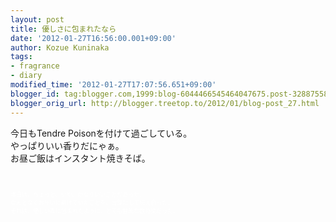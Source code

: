 ```yaml
---
layout: post
title: 優しさに包まれたなら
date: '2012-01-27T16:56:00.001+09:00'
author: Kozue Kuninaka
tags:
- fragrance
- diary
modified_time: '2012-01-27T17:07:56.651+09:00'
blogger_id: tag:blogger.com,1999:blog-6044466545464047675.post-3288755888916473985
blogger_orig_url: http://blogger.treetop.to/2012/01/blog-post_27.html
---
```


今日もTendre Poisonを付けて過ごしている。<br />やっぱりいい香りだにゃぁ。<br />お昼ご飯はインスタント焼きそば。<br /><span style="font-size: xx-small;"><br /></span><br /><div style="color: white;"><span style="font-size: xx-small;">昨日は、ちょっと、いや、かなりいいことがあった。</span><br /><span style="font-size: xx-small;">なんとなくお互いに避けていたことを、言葉にして伝え合った。</span><br /><span style="font-size: xx-small;">それは、優しい毒に包まれたように、とても甘美な数時間だった。 </span></div>